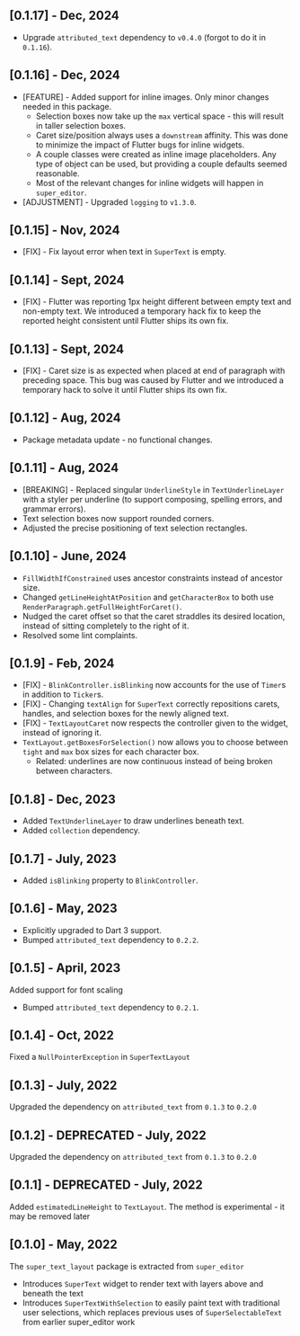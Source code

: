 ## [0.1.17] - Dec, 2024
 * Upgrade `attributed_text` dependency to `v0.4.0` (forgot to do it in `0.1.16`).

## [0.1.16] - Dec, 2024
 * [FEATURE] - Added support for inline images. Only minor changes needed in this package.
   * Selection boxes now take up the `max` vertical space - this will result in taller selection boxes.
   * Caret size/position always uses a `downstream` affinity. This was done to minimize the impact of Flutter bugs for inline widgets.
   * A couple classes were created as inline image placeholders. Any type of object can be used, but providing a couple defaults seemed reasonable.
   * Most of the relevant changes for inline widgets will happen in `super_editor`.
 * [ADJUSTMENT] - Upgraded `logging` to `v1.3.0`.

## [0.1.15] - Nov, 2024
 * [FIX] - Fix layout error when text in `SuperText` is empty.

## [0.1.14] - Sept, 2024
 * [FIX] - Flutter was reporting 1px height different between empty text and non-empty text.
   We introduced a temporary hack fix to keep the reported height consistent until Flutter
   ships its own fix.

## [0.1.13] - Sept, 2024
 * [FIX] - Caret size is as expected when placed at end of paragraph with preceding space. 
   This bug was caused by Flutter and we introduced a temporary hack to solve it until 
   Flutter ships its own fix.

## [0.1.12] - Aug, 2024
 * Package metadata update - no functional changes.

## [0.1.11] - Aug, 2024
 * [BREAKING] - Replaced singular `UnderlineStyle` in `TextUnderlineLayer` with a styler per 
   underline (to support composing, spelling errors, and grammar errors).
 * Text selection boxes now support rounded corners.
 * Adjusted the precise positioning of text selection rectangles.

## [0.1.10] - June, 2024
 * `FillWidthIfConstrained` uses ancestor constraints instead of ancestor size.
 * Changed `getLineHeightAtPosition` and `getCharacterBox` to both use `RenderParagraph.getFullHeightForCaret()`.
 * Nudged the caret offset so that the caret straddles its desired location, instead of sitting completely to the right of it. 
 * Resolved some lint complaints.

## [0.1.9] - Feb, 2024
 * [FIX] - `BlinkController.isBlinking` now accounts for the use of `Timer`s in addition to `Ticker`s.
 * [FIX] - Changing `textAlign` for `SuperText` correctly repositions carets, handles, and selection boxes for the newly aligned text.
 * [FIX] - `TextLayoutCaret` now respects the controller given to the widget, instead of ignoring it.
 * `TextLayout.getBoxesForSelection()` now allows you to choose between `tight` and `max` box sizes for each character box.
   * Related: underlines are now continuous instead of being broken between characters.

## [0.1.8] - Dec, 2023
 * Added `TextUnderlineLayer` to draw underlines beneath text.
 * Added `collection` dependency.

## [0.1.7] - July, 2023
 * Added `isBlinking` property to `BlinkController`.

## [0.1.6] - May, 2023
 * Explicitly upgraded to Dart 3 support.
 * Bumped `attributed_text` dependency to `0.2.2`.

## [0.1.5] - April, 2023
Added support for font scaling
 
 * Bumped `attributed_text` dependency to `0.2.1`.
 
## [0.1.4] - Oct, 2022
Fixed a `NullPointerException` in `SuperTextLayout`

## [0.1.3] - July, 2022
Upgraded the dependency on `attributed_text` from `0.1.3` to `0.2.0`

## [0.1.2] - DEPRECATED - July, 2022
Upgraded the dependency on `attributed_text` from `0.1.3` to `0.2.0`

## [0.1.1] - DEPRECATED - July, 2022
Added `estimatedLineHeight` to `TextLayout`. The method is experimental - it may be removed later

## [0.1.0] - May, 2022
The `super_text_layout` package is extracted from `super_editor`

 * Introduces `SuperText` widget to render text with layers above and beneath the text
 * Introduces `SuperTextWithSelection` to easily paint text with traditional user selections, 
   which replaces previous uses of `SuperSelectableText` from earlier super_editor work
